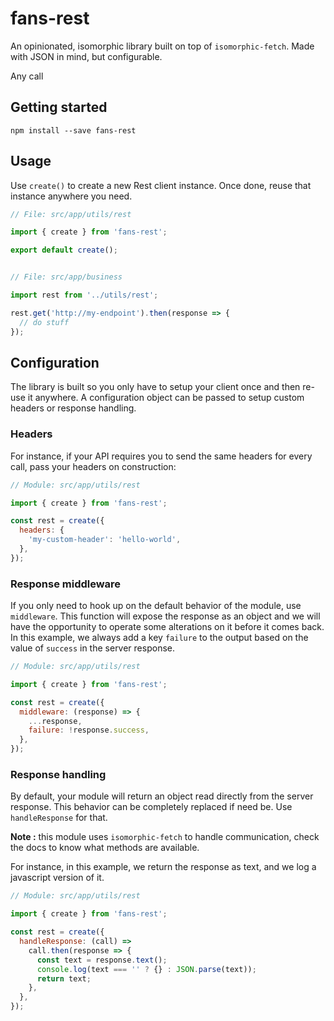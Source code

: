 # fans-rest

An opinionated, isomorphic library built on top of `isomorphic-fetch`.
Made with JSON in mind, but configurable.

Any call

## Getting started

```
npm install --save fans-rest
```

## Usage

Use `create()` to create a new Rest client instance. Once done, reuse that instance anywhere you need.

```js
// File: src/app/utils/rest

import { create } from 'fans-rest';

export default create();


// File: src/app/business

import rest from '../utils/rest';

rest.get('http://my-endpoint').then(response => {
  // do stuff
});
```

## Configuration

The library is built so you only have to setup your client once and then re-use it anywhere.
A configuration object can be passed to setup custom headers or response handling.

### Headers

For instance, if your API requires you to send the same headers for every call, pass your headers on construction:

```js
// Module: src/app/utils/rest

import { create } from 'fans-rest';

const rest = create({
  headers: {
    'my-custom-header': 'hello-world',
  },
});
```

### Response middleware

If you only need to hook up on the default behavior of the module, use `middleware`.
This function will expose the response as an object and we will have the opportunity to operate some alterations on it before it comes back.
In this example, we always add a key `failure` to the output based on the value of `success` in the server response.

```js
// Module: src/app/utils/rest

import { create } from 'fans-rest';

const rest = create({
  middleware: (response) => {
    ...response,
    failure: !response.success,
  },
});
```

### Response handling

By default, your module will return an object read directly from the server response.
This behavior can be completely replaced if need be. Use `handleResponse` for that.

**Note :** this module uses `isomorphic-fetch` to handle communication, check the docs to know what methods are available.

For instance, in this example, we return the response as text, and we log a javascript version of it.

```js
// Module: src/app/utils/rest

import { create } from 'fans-rest';

const rest = create({
  handleResponse: (call) =>
    call.then(response => {
      const text = response.text();
      console.log(text === '' ? {} : JSON.parse(text));
      return text;
    },
  },
});
```
